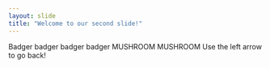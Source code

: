 ```yaml
---
layout: slide
title: "Welcome to our second slide!"
---
```

Badger badger badger badger MUSHROOM MUSHROOM
Use the left arrow to go back!

